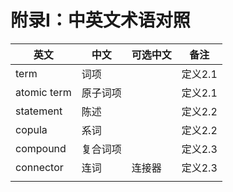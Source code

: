 # 附录I：中英文术语对照

| 英文          | 中文   | 可选中文 | 备注    |
| ----------- | ---- | ---- | ----- |
| term        | 词项   |      | 定义2.1 |
| atomic term | 原子词项 |      | 定义2.1 |
| statement   | 陈述   |      | 定义2.2 |
| copula      | 系词   |      | 定义2.2 |
| compound    | 复合词项 |      | 定义2.3 |
| connector   | 连词   | 连接器  | 定义2.3 |
|             |      |      |       |
